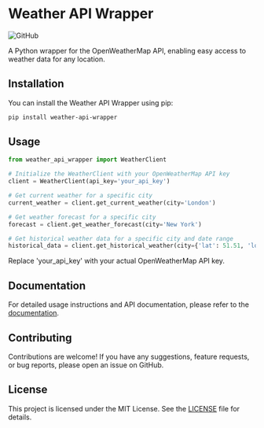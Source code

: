 # Weather API Wrapper

![GitHub](https://img.shields.io/github/license/pyaustine/weather-api-wrapper)

A Python wrapper for the OpenWeatherMap API, enabling easy access to weather data for any location.

## Installation

You can install the Weather API Wrapper using pip:

```bash
pip install weather-api-wrapper
```

## Usage

```python
from weather_api_wrapper import WeatherClient

# Initialize the WeatherClient with your OpenWeatherMap API key
client = WeatherClient(api_key='your_api_key')

# Get current weather for a specific city
current_weather = client.get_current_weather(city='London')

# Get weather forecast for a specific city
forecast = client.get_weather_forecast(city='New York')

# Get historical weather data for a specific city and date range
historical_data = client.get_historical_weather(city={'lat': 51.51, 'lon': -0.13}, start_date='2024-04-01', end_date='2024-04-07')
```
Replace 'your_api_key' with your actual OpenWeatherMap API key.


## Documentation

For detailed usage instructions and API documentation, please refer to the [documentation](https://github.com/pyaustine/weather-api-wrapper).

## Contributing

Contributions are welcome! If you have any suggestions, feature requests, or bug reports, please open an issue on GitHub.

## License

This project is licensed under the MIT License. See the [LICENSE](LICENSE) file for details.
